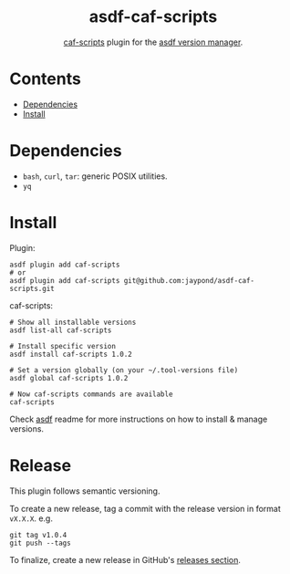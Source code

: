 <div align="center">

# asdf-caf-scripts

[caf-scripts](https://github.com/jaypond/asdf-caf-scripts) plugin for the [asdf version manager](https://asdf-vm.com).

</div>

# Contents

- [Dependencies](#dependencies)
- [Install](#install)

# Dependencies

- `bash`, `curl`, `tar`: generic POSIX utilities.
- `yq`

# Install

Plugin:

```shell
asdf plugin add caf-scripts
# or
asdf plugin add caf-scripts git@github.com:jaypond/asdf-caf-scripts.git
```

caf-scripts:

```shell
# Show all installable versions
asdf list-all caf-scripts

# Install specific version
asdf install caf-scripts 1.0.2

# Set a version globally (on your ~/.tool-versions file)
asdf global caf-scripts 1.0.2

# Now caf-scripts commands are available
caf-scripts
```

Check [asdf](https://github.com/asdf-vm/asdf) readme for more instructions on how to
install & manage versions.

# Release

This plugin follows semantic versioning.

To create a new release, tag a commit with the release version in format `vX.X.X`. e.g.

```
git tag v1.0.4
git push --tags
```

To finalize, create a new release in GitHub's [releases section](https://github.com/jaypond/asdf-caf-scripts/releases).
